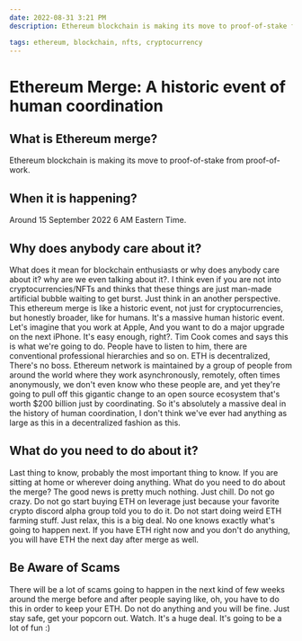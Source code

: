 ```yaml
---
date: 2022-08-31 3:21 PM
description: Ethereum blockchain is making its move to proof-of-stake from proof-of-work.

tags: ethereum, blockchain, nfts, cryptocurrency
---
```

# Ethereum Merge: A historic event of human coordination

## What is Ethereum merge?
Ethereum blockchain is making its move to proof-of-stake from proof-of-work.

## When it is happening?
Around 15 September 2022 6 AM Eastern Time.

## Why does anybody care about it?
What does it mean for blockchain enthusiasts or why does anybody care about it? why are we even talking about it?. I think even if you are not into cryptocurrencies/NFTs and thinks that these things are just man-made artificial bubble waiting to get burst. Just think in an another perspective.
This ethereum merge is like a historic event, not just for cryptocurrencies, but honestly broader, like for humans. It's a massive human historic event.
Let's imagine that you work at Apple, And you want to do a major upgrade on the next iPhone. It's easy enough, right?. Tim Cook comes and says this is what we're going to do. People have to listen to him, there are conventional professional hierarchies and so on. ETH is decentralized, There's no boss.
Ethereum network is maintained by a group of people from around the world where they work asynchronously, remotely, often times anonymously, we don't even know who these people are, and yet they're going to pull off this gigantic change to an open source ecosystem that's worth $200 billion just by coordinating. So it's absolutely a massive deal in the history of human coordination, I don't think we've ever had anything as large as this in a decentralized fashion as this.

## What do you need to do about it?
Last thing to know, probably the most important thing to know. If you are sitting at home or wherever doing anything. What do you need to do about the merge? The good news is pretty much nothing.
Just chill. Do not go crazy. Do not go start buying ETH on leverage just because your favorite crypto discord alpha group told you to do it.
Do not start doing weird ETH farming stuff. Just relax, this is a big deal. No one knows exactly what's going to happen next. If you have ETH right now and you don't do anything, you will have ETH the next day after merge as well.

##  Be Aware of Scams
There will be a lot of scams going to happen in the next kind of few weeks around the merge before and after people saying like, oh, you have to do this in order to keep your ETH. Do not do anything and you will be fine. Just stay safe, get your popcorn out. Watch. It's a huge deal. It's going to be a lot of fun :)
